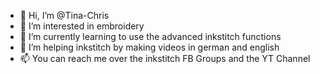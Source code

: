 - 👋 Hi, I’m @Tina-Chris
- 👀 I’m interested in embroidery
- 🌱 I’m currently learning to use the advanced inkstitch functions
- 💞️ I’m helping inkstitch by making videos in german and english
- 📫 You can reach me over the inkstitch FB Groups and the YT Channel

<!---
Tina-Chris/Tina-Chris is a ✨ special ✨ repository because its `README.md` (this file) appears on your GitHub profile.
You can click the Preview link to take a look at your changes.
--->
